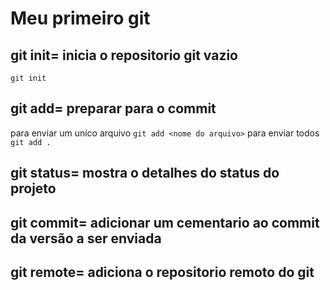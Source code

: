 # Meu primeiro git

## git init= inicia o repositorio git vazio
`git init`
## git add= preparar para o commit
para enviar um unico arquivo `git add <nome do arquivo>` para enviar todos `git add .`
## git status= mostra o detalhes do status do projeto
## git commit= adicionar um cementario ao commit da versão a ser enviada 
## git remote= adiciona o repositorio remoto do git
